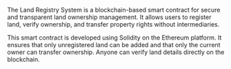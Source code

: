 The Land Registry System is a blockchain-based smart contract for secure and transparent land ownership management. It allows users to register land, verify ownership, and transfer property rights without intermediaries.

This smart contract is developed using Solidity on the Ethereum platform. It ensures that only unregistered land can be added and that only the current owner can transfer ownership. Anyone can verify land details directly on the blockchain.
